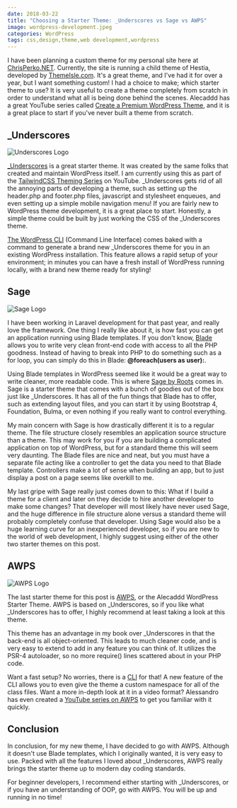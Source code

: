 ```yaml
---
date: 2018-03-22
title: "Choosing a Starter Theme: _Underscores vs Sage vs AWPS"
image: wordpress-development.jpeg
categories: WordPress
tags: css,design,theme,web development,wordpress
---
```


I have been planning a custom theme for my personal site here at [ChrisPerko.NET](https://chrisperko.net). Currently, the site is running a child theme of Hestia, developed by [ThemeIsle.com](https://themeisle.com/). It's a great theme, and I've had it for over a year, but I want something custom! I had a choice to make; which starter theme to use? It is very useful to create a theme completely from scratch in order to understand what all is being done behind the scenes. Alecaddd has a great YouTube series called [Create a Premium WordPress Theme](https://www.youtube.com/playlist?list=PLriKzYyLb28kpEnFFi9_vJWPf5-_7d3rX), and it is a great place to start if you've never built a theme from scratch.

## _Underscores

![Underscores Logo](/images/underscores.png)

[_Underscores](https://underscores.me/) is a great starter theme. It was created by the same folks that created and maintain WordPress itself. I am currently using this as part of the [TailwindCSS Theming Series](https://www.youtube.com/playlist?list=PLht-7jHewMA4KfgZGHNyEx3mD-OJjaasM) on YouTube. _Underscores gets rid of all the annoying parts of developing a theme, such as setting up the header.php and footer.php files, javascript and stylesheet enqueues, and even setting up a simple mobile navigation menu! If you are fairly new to WordPress theme development, it is a great place to start. Honestly, a simple theme could be built by just working the CSS of the _Underscores theme.

[The WordPress CLI](https://wp-cli.org/) (Command Line Interface) comes baked with a command to generate a brand new _Underscores theme for you in an existing WordPress installation. This feature allows a rapid setup of your environment; in minutes you can have a fresh install of WordPress running locally, with a brand new theme ready for styling!

## Sage

![Sage Logo](/images/sage.png)

I have been working in Laravel development for that past year, and really love the framework. One thing I really like about it, is how fast you can get an application running using Blade templates. If you don't know, [Blade](https://laravel.com/docs/5.6/blade) allows you to write very clean front-end code with access to all the PHP goodness. Instead of having to break into PHP to do something such as a for loop, you can simply do this in Blade: **@foreach(users as user):**.

Using Blade templates in WordPress seemed like it would be a great way to write cleaner, more readable code. This is where [Sage by Roots](https://roots.io/sage/) comes in. Sage is a starter theme that comes with a bunch of goodies out of the box just like _Underscores. It has all of the fun things that Blade has to offer, such as extending layout files, and you can start it by using Bootstrap 4, Foundation, Bulma, or even nothing if you really want to control everything.

My main concern with Sage is how drastically different it is to a regular theme. The file structure closely resembles an application source structure than a theme. This may work for you if you are building a complicated application on top of WordPress, but for a standard theme this will seem very daunting. The Blade files are nice and neat, but you must have a separate file acting like a controller to get the data you need to that Blade template. Controllers make a lot of sense when building an app, but to just display a post on a page seems like overkill to me.

My last gripe with Sage really just comes down to this: What if I build a theme for a client and later on they decide to hire another developer to make some changes? That developer will most likely have never used Sage, and the huge difference in file structure alone versus a standard theme will probably completely confuse that developer. Using Sage would also be a huge learning curve for an inexperienced developer, so if you are new to the world of web development, I highly suggest using either of the other two starter themes on this post.

## AWPS

![AWPS Logo](/images/awps.png)

The last starter theme for this post is [AWPS](https://github.com/alecaddd/awps), or the Alecaddd WordPress Starter Theme. AWPS is based on _Underscores, so if you like what _Underscores has to offer, I highly recommend at least taking a look at this theme.

This theme has an advantage in my book over _Underscores in that the back-end is all object-oriented. This leads to much cleaner code, and is very easy to extend to add in any feature you can think of. It utilizes the PSR-4 autoloader, so no more require() lines scattered about in your PHP code.

Want a fast setup? No worries, there is a [CLI](https://github.com/Alecaddd/awps-cli) for that! A new feature of the CLI allows you to even give the theme a custom namespace for all of the class files. Want a more in-depth look at it in a video format? Alessandro has even created a [YouTube series on AWPS](https://www.youtube.com/watch?v=NKRheNMczlM) to get you familiar with it quickly.

## Conclusion

In conclusion, for my new theme, I have decided to go with AWPS. Although it doesn't use Blade templates, which I originally wanted, it is very easy to use. Packed with all the features I loved about _Underscores, AWPS really brings the starter theme up to modern day coding standards.

For beginner developers, I recommend either starting with _Underscores, or if you have an understanding of OOP, go with AWPS. You will be up and running in no time!